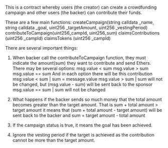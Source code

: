 This is a contract whereby users (the creator) can create a crowdfunding campaign and other users (the backer) can contribute their funds.

These are a few main functions:
createCampaign(string calldata _name, string calldata _goal, uint256 _targetAmount, uint256 _vestingPeriod)
contributeToCampaign(uint256_campId, uint256_sum)
claimsContributions (uint256 _campId)
claimsTokens (uint256 _campId)

There are several important things:
1. When backer call the contributeToCampaign function, they must indicate the amount(sum) they want to contribute and send Ethers.
      There may be several options:
          msg.value < sum
          msg.value > sum
          msg.value == sum
      And in each option there will be this contribution
          msg.value < sum  |  sum = message.value
          msg.value > sum  |  sum will not be changed, but (msg.value - sum) will be sent back to the sponsor
          msg.value == sum |  sum will not be changed

2. What happens if the backer sends so much money that the total amount becomes greater than the target amount. That is
      sum + total amount > target amount
      it means that
      (sum + total amount - target amount) will be sent back to the backer
      and
      sum = target amount - total amount
3. If the campaign status is true, it means the goal has been achieved.
4. Ignore the vesting period if the target is achieved as the contribution cannot be more than the target amount.